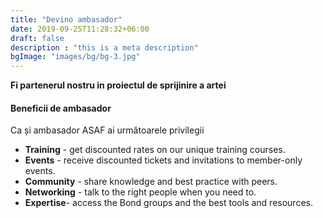 ```yaml
---
title: "Devino ambasador"
date: 2019-09-25T11:28:32+06:00
draft: false
description : "this is a meta description"
bgImage: "images/bg/bg-3.jpg"
---
```


**Fi partenerul nostru in proiectul de sprijinire a artei**


#### Beneficii de ambasador

Ca și ambasador ASAF ai următoarele privilegii 

- **Training** - get discounted rates on our unique training courses.
- **Events** - receive discounted tickets and invitations to member-only events.
- **Community** - share knowledge and best practice with peers.
- **Networking** - talk to the right people when you need to.
- **Expertise**- access the Bond groups and the best tools and resources.
